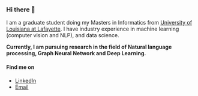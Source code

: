 ### Hi there 👋
I am a graduate student doing my Masters in Informatics from [University of Louisiana at Lafayette](https://louisiana.edu/). I have industry experience in machine learning (computer vision and NLP), and data science. 

<b> Currently, I am pursuing research in the field of Natural language processing, Graph Neural Network and Deep Learning.</b>

<!-- I am a Computer Engineer working as a Data Scientist at [Docsumo](https://docsumo.com/about). I have completed my undergraduate from [IOE, Pulchowk Campus, Nepal](http://doece.pcampus.edu.np/). -->

<!-- Currently, I am working on building an information extraction system from structured and unstructured documents, in the domain of computer vision, NLP and Machine Learning. -->

<!-- ![Github stats](https://github-readme-stats.vercel.app/api?username=pinksi) -->

<!-- [![Top Langs](https://github-readme-stats.vercel.app/api/top-langs/?username=pinksi)](https://github.com/pinksi/github-readme-stats) -->

#### Find me on
  - [LinkedIn](https://www.linkedin.com/in/pinky-sitikhu-5579b2a0/)
  - [Email](pinky.sitikhu524@gmail.com)

<!--
**pinksi/pinksi** is a ✨ _special_ ✨ repository because its `README.md` (this file) appears on your GitHub profile.

Here are some ideas to get you started:

- 🔭 I’m currently working on ...
- 🌱 I’m currently learning ...
- 👯 I’m looking to collaborate on ...
- 🤔 I’m looking for help with ...
- 💬 Ask me about ...
- 📫 How to reach me: ...
- 😄 Pronouns: ...
- ⚡ Fun fact: ...
-->
